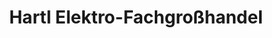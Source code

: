 ---
title: "Hartl Elektro-Fachgroßhandel"
url: /regensburg/hartl-elektro-fachgrosshandel/
shop: Elektronik
---